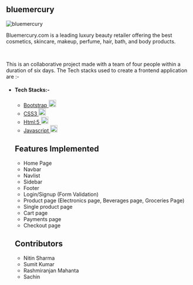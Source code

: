 ## bluemercury

![bluemercury](https://user-images.githubusercontent.com/107473816/214216718-7fe809e4-428a-446e-aa11-b42b58b51579.jpg)

<p>Bluemercury.com is a leading luxury beauty retailer offering the best cosmetics, skincare, makeup, perfume, hair, bath, and body products.</p>
</br>
<p>This is an collaborative project made with a team of four people within a duration of six days. The Tech stacks used to create a frontend application are :-

</p>

<ul>
            <li>
                <h4>Tech Stacks:-</h4>
                <ul>
                    <li>
                        <a href="https://getbootstrap.com" target="_blank" rel="noreferrer">
                            <span>Bootstrap</span>
                            <img src="https://cdn-icons-png.flaticon.com/128/5968/5968672.png" alt="bootstrap"
                                width="20" height="20" />
                        </a>
                    </li>
                    <li>
                        <a href="https://www.w3schools.com/css/" target="_blank" rel="noreferrer">
                            <span>CSS3</span>
                            <img src="https://cdn-icons-png.flaticon.com/128/5968/5968242.png" alt="css3" width="20"
                                height="20" />
                        </a>
                    </li>
                    <li>
                        <a href="https://www.w3.org/html/" target="_blank" rel="noreferrer">
                            <span>Html:5</span>
                            <img src="https://cdn-icons-png.flaticon.com/128/5968/5968267.png" alt="html5" width="20"
                                height="20" />
                        </a>
                    </li>
                    <li>
                        <a href="https://developer.mozilla.org/en-US/docs/Web/JavaScript" target="_blank"
                            rel="noreferrer">
                            <span>Javascript</span>
                            <img src="https://cdn-icons-png.flaticon.com/128/5968/5968292.png" alt="javascript"
                                width="20" height="20" />
                        </a>
                    </li>
                </ul>
           </li>
           
 ## Features Implemented 
 * Home Page 
 * Navbar
 * Navlist
 * Sidebar
 * Footer
 * Login/Signup (Form Validation)
 * Product page (Electronics page, Beverages page, Groceries Page)
 * Single product page
 * Cart page
 * Payments page
 * Checkout page
 
  ## Contributors
 * Nitin Sharma
 * Sumit Kumar
 * Rashmiranjan Mahanta 
 * Sachin 
